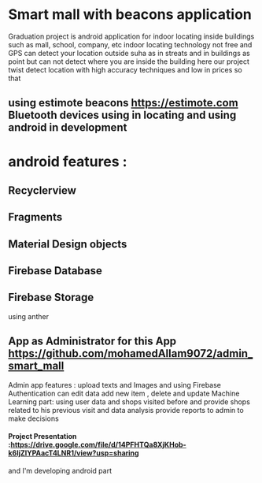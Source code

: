 # Smart mall with beacons application
Graduation project is android application for indoor locating inside buildings such as mall, school, company, etc
indoor locating technology not free and GPS can detect your location outside suha as in streats and in buildings as point but can not
detect where you are inside the building  here our project twist detect location with high accuracy techniques and low in prices  so that
## using estimote beacons https://estimote.com  Bluetooth devices using in locating and using android in development 
# android features :
## Recyclerview 
## Fragments 
## Material Design objects 
## Firebase Database 
## Firebase Storage 
using anther
## App as Administrator for this App  https://github.com/mohamedAllam9072/admin_smart_mall
Admin app features :
upload texts and Images and using Firebase Authentication 
can edit data add new item , delete and update 
Machine Learning part:
using user data and shops visited before and provide shops related to his previous visit and data analysis provide reports to admin to make decisions 
#### Project Presentation :https://drive.google.com/file/d/14PFHTQa8XjKHob-k6ljZlYPAacT4LNR1/view?usp=sharing 
and I'm developing android part
